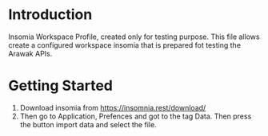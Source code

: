 # Introduction 
Insomia Workspace Profile, created only for testing purpose. This file allows create a configured workspace insomia that is prepared fot testing the Arawak APIs.

# Getting Started

1.	Download insomia from https://insomnia.rest/download/
2.	Then go to Application, Prefences and got to the tag Data. Then press the button import data and select the file.
